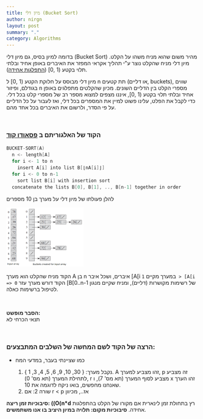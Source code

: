 ```yaml
---
title: מיון דלי (Bucket Sort)
author: nirgn
layout: post
summary: "."
category: Algorithms
---
```

בדומה למיון בסיס, גם מיון דלי (Bucket Sort) מהיר משום שהוא מניח משהו על הקלט. מיון דלי מניח שהקלט נוצר ע"י תהליך אקראי המפזר את האיברים באופן אחיד ובלתי תלוי בקטע (1 ,0] ([התפלגות אחידה](https://he.wikipedia.org/wiki/%D7%94%D7%AA%D7%A4%D7%9C%D7%92%D7%95%D7%AA_%D7%90%D7%97%D7%99%D7%93%D7%94)).

<!--more-->

מיון דלי מבוסס על חלוקת הקטע (1 ,0] ל n תת קטעים (או דליים, buckets), שווים בגודלם, ופיזור n מספרי הקלט בין הדליים השונים. מכיון שהקלטים מתפלגים באופן אחיד ובלתי תלוי בקטע (1 ,0], איננו מצפים למצוא מספר רב של מספרי קלט בכל דלי. כדי לקבל את הפלט, עלינו פשוט למיין את המספרים בכל דלי, ואז לעבור על כל הדליים על פי הסדר, ולרשום את האיברים בכל אחד מהם.

&nbsp;

### הקוד של האלגוריתם ב [פסאודו קוד](http://en.wikipedia.org/wiki/Pseudocode)

```c
BUCKET-SORT(A)
  n <- length[A]
  for i <- 1 to n
    insert A[i] into list B[⌊nA[i]⌋]
  for i <- 0 to n-1
    sort list B[i] with insertion sort
  concatenate the lists B[0], B[1], .., B[n-1] together in order
```

להלן פעולתו של מיון דלי על מערך בן 10 מספרים

<div class="left">
  <img src="/images/posts/bucket-sort/bucket_sort.png" alt="Bucket Sort Algorithm" style="width: 40%;">
</div>

הקוד מניח שהקלט הוא מערך A בן n איברים, ושכל איבר [A[i במערך מקיים `1 > [A[i => 0` הקוד דורש מערך עזר [B[0..n-1 של רשימות מקושרות (דליים), ומניח שקיים מנגון לטיפול ברשימות כאלה.

&nbsp;

**הסבר מופשט:**  
תנאי הכרחי לא

&nbsp;

### הרצה של הקוד לשם המחשה של השלבים המתבצעים:

* כמו שציינתי בעבר, במדעי המח

  1. נקבל מערך: { 30, 10, 9, 6, 5, 4, 3, 1 }. A זהו מצביע למערך, p זה מצביע לתחילת המערך (תא מס' 0), r מצביע לסוף המערך (תא מס' 7), ו x זהו הערך שאנחנו מחפשים, בואו ניקח לדוגמה את 10.
  2. שורה 2: אם r < p אז.., מכיוון

**סיבוכיות זמן ריצה: ((O(n*d** רץ בתחולת זמן לינארית אם מקורו של הקלט בהתפלגות אחידה.
**סיבוכיות מקום: תלויה במיון היציב בו אנו משתמשים**.
